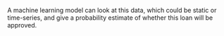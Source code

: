 A machine learning model can look at this data, which could be static or time-series, and give a probability estimate of whether this loan will be approved.
